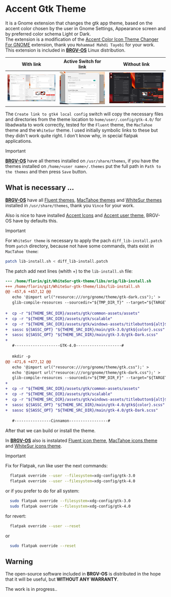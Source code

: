 # Accent Gtk Theme
It is a Gnome extension that changes the gtk app theme, based on the accent color chosen by the user in Gnome Settings, Appearance screen and by preferred color schema Light or Dark.   
The extension is a modification of the [Accent Color Icon Theme Changer For GNOME](https://github.com/taiwbi/gnome-accent-directories) extension, thank you `Mohammad Mahdi Tayebi` for your work.  
This extension is included in [**BRGV-OS**](https://github.com/florintanasa/brgvos-void) Linux distribution.  

|                   With link                          |      Active Switch for link                        |                  Without link                                   |
|:----------------------------------------------------:|:---------------------------------------------------:|:---------------------------------------------------------------:|
|![Accent GTK Red Theme Light](./screenshots/accent_gtk_red_theme_light.png)|![Accent GTK Switch Link](./screenshots/accent_gtk_theme_link.png)|![Accent GTK Red Theme Dark](./screenshots/accent_gtk_red_theme_dark.png)|

The `Create link to gtk4 local config` switch will copy the necessary files and directories from the theme location to `home/user/.config/gtk-4.0/` for libadwaita to work correctly, tested for the `Fluent` theme, the `MacTahoe` theme and the `WhiteSur` theme.
I used initially symbolic links to these but they didn't work quite right. I don't know why, in special flatpak applications.

> [!IMPORTANT]  
> [**BRGV-OS**](https://github.com/florintanasa/brgvos-void) have all themes installed on `/usr/share/themes`, if you have the themes installed on `/home/<user name>/.themes` put the full path in `Path to the themes` and then press `Save` button.
  
## What is necessary ...
[**BRGV-OS**](https://github.com/florintanasa/brgvos-void) have all [Fluent themes](https://github.com/vinceliuice/Fluent-gtk-theme), [MacTahoe themes](https://github.com/vinceliuice/MacTahoe-gtk-theme) and [WhiteSur themes](https://github.com/vinceliuice/WhiteSur-gtk-theme) installed in `/usr/share/themes`, thank you `Vince` for your work.

Also is nice to have installed [Accent Icons](https://extensions.gnome.org/extension/7535/accent-directories/) and [Accent user theme](https://github.com/florintanasa/brgvos-void/tree/main/accent-user-theme%40brgvos), BRGV-OS have by defaults this.

> [!IMPORTANT]  
> For `WhiteSur theme` is necessary to apply the pach `diff_lib-install.patch` from `patch` directory, because not have some commands, thats exist in `MacTahoe theme`:  
  
```bash
patch lib-install.sh < diff_lib-install.patch
```  
  
The patch add next lines (whith +) to the `lib-install.sh` file:  
  
```patch
--- /home/florin/git/WhiteSur-gtk-theme/libs/orig/lib-install.sh
+++ /home/florin/git/WhiteSur-gtk-theme/libs/lib-install.sh
@@ -457,6 +457,12 @@
   echo '@import url("resource:///org/gnome/theme/gtk-dark.css");' >                           "${TARGET_DIR}/gtk-3.0/gtk-dark.css"
   glib-compile-resources --sourcedir="${TMP_DIR_T}" --target="${TARGET_DIR}/gtk-3.0/gtk.gresource" "${THEME_SRC_DIR}/main/gtk-3.0/gtk.gresource.xml"
 
+  cp -r "${THEME_SRC_DIR}/assets/gtk/common-assets/assets"                                    "${TARGET_DIR}/gtk-3.0"
+  cp -r "${THEME_SRC_DIR}/assets/gtk/scalable"                                                "${TARGET_DIR}/gtk-3.0/assets"
+  cp -r "${THEME_SRC_DIR}/assets/gtk/windows-assets/titlebutton${alt}${scheme}"               "${TARGET_DIR}/gtk-3.0/windows-assets"
+  sassc ${SASSC_OPT} "${THEME_SRC_DIR}/main/gtk-3.0/gtk${color}.scss"                         "${TARGET_DIR}/gtk-3.0/gtk.css"
+  sassc ${SASSC_OPT} "${THEME_SRC_DIR}/main/gtk-3.0/gtk-Dark.scss"                            "${TARGET_DIR}/gtk-3.0/gtk-dark.css"
+
   #--------------------GTK-4.0--------------------#
 
   mkdir -p                                                                                    "${TMP_DIR_F}"
@@ -471,6 +477,12 @@
   echo '@import url("resource:///org/gnome/theme/gtk.css");' >                                "${TARGET_DIR}/gtk-4.0/gtk.css"
   echo '@import url("resource:///org/gnome/theme/gtk-dark.css");' >                           "${TARGET_DIR}/gtk-4.0/gtk-dark.css"
   glib-compile-resources --sourcedir="${TMP_DIR_F}" --target="${TARGET_DIR}/gtk-4.0/gtk.gresource" "${THEME_SRC_DIR}/main/gtk-4.0/gtk.gresource.xml"
+
+  cp -r "${THEME_SRC_DIR}/assets/gtk/common-assets/assets"                                    "${TARGET_DIR}/gtk-4.0"
+  cp -r "${THEME_SRC_DIR}/assets/gtk/scalable"                                                "${TARGET_DIR}/gtk-4.0/assets"
+  cp -r "${THEME_SRC_DIR}/assets/gtk/windows-assets/titlebutton${alt}${scheme}"               "${TARGET_DIR}/gtk-4.0/windows-assets"
+  sassc ${SASSC_OPT} "${THEME_SRC_DIR}/main/gtk-4.0/gtk${color}.scss"                         "${TARGET_DIR}/gtk-4.0/gtk.css"
+  sassc ${SASSC_OPT} "${THEME_SRC_DIR}/main/gtk-4.0/gtk-Dark.scss"                            "${TARGET_DIR}/gtk-4.0/gtk-dark.css"
 
   #----------------Cinnamon-----------------#
```
After that we can build or install the theme.  
  
In [**BRGV-OS**](https://github.com/florintanasa/brgvos-void) also is instalated [Fluent icon theme](https://github.com/vinceliuice/Fluent-icon-theme), [MacTahoe icons theme](https://github.com/vinceliuice/MacTahoe-icon-theme) and [WhiteSur icons theme](https://github.com/vinceliuice/WhiteSur-icon-theme).  
  
> [!IMPORTANT]
> Fix for Flatpak, run like user the next commands:
> ```bash
>   flatpak override --user --filesystem=xdg-config/gtk-3.0
>   flatpak override --user --filesystem=xdg-config/gtk-4.0
>```
> or if you prefer to do for all system:
> ```bash
>   sudo flatpak override --filesystem=xdg-config/gtk-3.0
>   sudo flatpak override --filesystem=xdg-config/gtk-4.0
>```
> for revert:
> ```bash
>   flatpak override --user --reset
>```
> or
> ```bash
>   sudo flatpak override --reset
>```
## Warning 

The open-source software included in **BRGV-OS** is distributed in the hope that it will be useful, but **WITHOUT ANY WARRANTY**.

The work is in progress..

